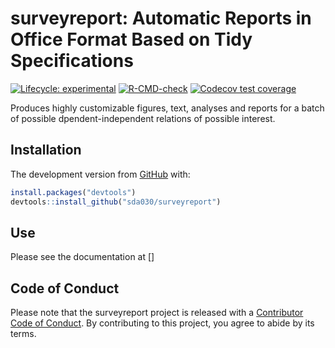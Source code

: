
<!-- README.md is generated from README.Rmd. Please edit that file -->

# surveyreport: Automatic Reports in Office Format Based on Tidy Specifications

<!-- badges: start -->

[![Lifecycle:
experimental](https://img.shields.io/badge/lifecycle-experimental-orange.svg)](https://lifecycle.r-lib.org/articles/stages.html#experimental)
[![R-CMD-check](https://github.com/sda030/surveyreport/actions/workflows/R-CMD-check.yaml/badge.svg)](https://github.com/sda030/surveyreport/actions/workflows/R-CMD-check.yaml)
[![Codecov test
coverage](https://codecov.io/gh/sda030/surveyreport/branch/main/graph/badge.svg)](https://app.codecov.io/gh/sda030/surveyreport?branch=main)

<!-- badges: end -->

Produces highly customizable figures, text, analyses and reports for a
batch of possible dpendent-independent relations of possible interest.

## Installation

The development version from [GitHub](https://github.com/) with:

``` r
install.packages("devtools")
devtools::install_github("sda030/surveyreport")
```

## Use

Please see the documentation at \[\]

## Code of Conduct

Please note that the surveyreport project is released with a
[Contributor Code of
Conduct](https://contributor-covenant.org/version/2/1/CODE_OF_CONDUCT.html).
By contributing to this project, you agree to abide by its terms.
